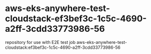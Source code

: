 # aws-eks-anywhere-test-cloudstack-ef3bef3c-1c5c-4690-a2ff-3cdd33773986-56
repository for use with E2E test job aws-eks-anywhere-test-cloudstack:ef3bef3c-1c5c-4690-a2ff-3cdd33773986-56
